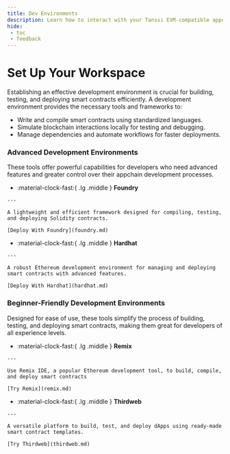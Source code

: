 ```yaml
---
title: Dev Environments
description: Learn how to interact with your Tanssi EVM-compatible appchain through the Ethereum API with different Ethereum tools like Remix, Hardhat, Foundry, and more.
hide:
 - toc
 - feedback
---
```


# Set Up Your Workspace

Establishing an effective development environment is crucial for building, testing, and deploying smart contracts efficiently. A development environment provides the necessary tools and frameworks to:

- Write and compile smart contracts using standardized languages.
- Simulate blockchain interactions locally for testing and debugging.
- Manage dependencies and automate workflows for faster deployments.

### Advanced Development Environments

These tools offer powerful capabilities for developers who need advanced features and greater control over their appchain development processes.

<div class="grid cards" markdown>

 -   :material-clock-fast:{ .lg .middle } __Foundry__

    ---
    
    A lightweight and efficient framework designed for compiling, testing, and deploying Solidity contracts.
    
    [Deploy With Foundry](foundry.md)  

 -   :material-clock-fast:{ .lg .middle } __Hardhat__

    ---
    
    A robust Ethereum development environment for managing and deploying smart contracts with advanced features.
    
    [Deploy With Hardhat](hardhat.md)  

</div>

### Beginner-Friendly Development Environments

Designed for ease of use, these tools simplify the process of building, testing, and deploying smart contracts, making them great for developers of all experience levels.

<div class="grid cards" markdown>

 -   :material-clock-fast:{ .lg .middle } __Remix__

    ---
    
    Use Remix IDE, a popular Ethereum development tool, to build, compile, and deploy smart contracts
    
    [Try Remix](remix.md)  

 -   :material-clock-fast:{ .lg .middle } __Thirdweb__

    ---
    
    A versatile platform to build, test, and deploy dApps using ready-made smart contract templates.
    
    [Try Thirdweb](thirdweb.md)  

</div>